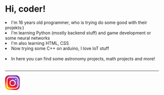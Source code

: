 <h1>Hi, coder!</h1>

<li>I'm 16 years old programmer, who is trying do some good with their projekts:)</li>
<li>I'm learning Python (mostly backend stuff) and game development or some neural networks</li>
<li>I'm also learning HTML, CSS</li>
<li>Now trying some C++ on arduino, I love IoT stuff</li>
<br>
<li> In here you can find some astronomy projects, math projects and more!</li> 
<br>
<hr>
<a style="text-align:center;"; href="https://www.instagram.com/cyberft3/">
   <img src="https://github.com/Cyberft-pdf/images/blob/main/Instagram-Icon.png" alt="HTML tutorial" style="width:48px;height:48px;">
</a>
<br>

<!--

I’m currently working on ...
- 🌱 I’m currently learning ...
- 👯 I’m looking to collaborate on ...
- 🤔 I’m looking for help with ...
- 💬 Ask me about ...
- 📫 How to reach me: ...
- 😄 Pronouns: ...
- ⚡ Fun fact: ...
-->
